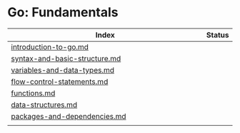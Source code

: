 # Go: Fundamentals

<table data-full-width="false"><thead><tr><th width="648" data-type="content-ref">Index</th><th data-type="select">Status</th></tr></thead><tbody><tr><td><a href="introduction-to-go.md">introduction-to-go.md</a></td><td></td></tr><tr><td><a href="syntax-and-basic-structure.md">syntax-and-basic-structure.md</a></td><td></td></tr><tr><td><a href="variables-and-data-types.md">variables-and-data-types.md</a></td><td></td></tr><tr><td><a href="flow-control-statements.md">flow-control-statements.md</a></td><td></td></tr><tr><td><a href="functions.md">functions.md</a></td><td></td></tr><tr><td><a href="data-structures.md">data-structures.md</a></td><td></td></tr><tr><td><a href="packages-and-dependencies.md">packages-and-dependencies.md</a></td><td></td></tr><tr><td></td><td></td></tr></tbody></table>
